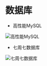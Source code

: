 # 数据库

- 高性能MySQL

![高性能MySQL](https://img1.doubanio.com/lpic/s27783358.jpg)

- 七周七数据库

![七周七数据库](https://img3.doubanio.com/lpic/s27130764.jpg)

